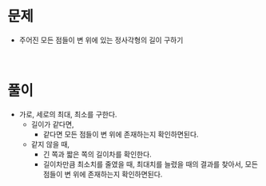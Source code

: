 # 문제
- 주어진 모든 점들이 변 위에 있는 정사각형의 길이 구하기

<br>

# 풀이
- 가로, 세로의 최대, 최소를 구한다.
    - 길이가 같다면,
        - 같다면 모든 점들이 변 위에 존재하는지 확인하면된다.
    - 같지 않을 때,
        - 긴 쪽과 짧은 쪽의 길이차를 확인한다.
        - 길이차만큼 최소치를 줄였을 때, 최대치를 늘렸을 때의 결과를 찾아서, 모든 점들이 변 위에 존재하는지 확인하면된다.